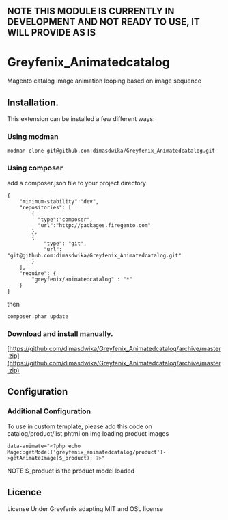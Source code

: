 ## NOTE THIS MODULE IS CURRENTLY IN DEVELOPMENT AND NOT READY TO USE, IT WILL PROVIDE AS IS

# Greyfenix_Animatedcatalog
Magento catalog image animation looping based on image sequence

## Installation.
This extension can be installed a few different ways:

### Using modman

    modman clone git@github.com:dimasdwika/Greyfenix_Animatedcatalog.git

### Using composer

add a composer.json file to your project directory

    {
        "minimum-stability":"dev",
        "repositories": [
            {
              "type":"composer",
              "url":"http://packages.firegento.com"
            },
            {
                "type": "git",
                "url": "git@github.com:dimasdwika/Greyfenix_Animatedcatalog.git"
            }
        ],
        "require": {
            "greyfenix/animatedcatalog" : "*"
        }
    }

then

    composer.phar update

### Download and install manually.

[https://github.com/dimasdwika/Greyfenix_Animatedcatalog/archive/master.zip](https://github.com/dimasdwika/Greyfenix_Animatedcatalog/archive/master.zip)

## Configuration

### Additional Configuration
To use in custom template, please add this code on catalog/product/list.phtml on img loading product images
```
data-animate="<?php echo Mage::getModel('greyfenix_animatedcatalog/product')->getAnimateImage($_product); ?>"
```
NOTE $_product is the product model loaded

## Licence
License Under Greyfenix adapting MIT and OSL license